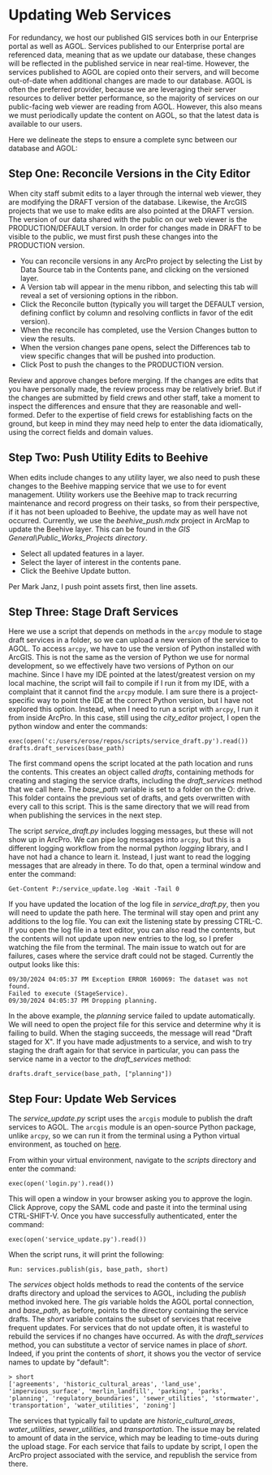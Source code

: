 # Updating Web Services

For redundancy, we host our published GIS services both in our Enterprise portal as well as AGOL.
Services published to our Enterprise portal are referenced data, meaning that as we update our database, these changes will be reflected in the published service in near real-time.
However, the services published to AGOL are copied onto their servers, and will become out-of-date when additional changes are made to our database.
AGOL is often the preferred provider, because we are leveraging their server resources to deliver better performance, so the majority of services on our public-facing web viewer are reading from AGOL.
However, this also means we must periodically update the content on AGOL, so that the latest data is available to our users.

Here we delineate the steps to ensure a complete sync between our database and AGOL:

## Step One: Reconcile Versions in the City Editor

When city staff submit edits to a layer through the internal web viewer, they are modifying the DRAFT version of the database.
Likewise, the ArcGIS projects that we use to make edits are also pointed at the DRAFT version.
The version of our data shared with the public on our web viewer is the PRODUCTION/DEFAULT version.
In order for changes made in DRAFT to be visible to the public, we must first push these changes into the PRODUCTION version.

- You can reconcile versions in any ArcPro project by selecting the List by Data Source tab in the Contents pane, and clicking on the versioned layer.
- A Version tab will appear in the menu ribbon, and selecting this tab will reveal a set of versioning options in the ribbon.
- Click the Reconcile button (typically you will target the DEFAULT version, defining conflict by column and resolving conflicts in favor of the edit version).
- When the reconcile has completed, use the Version Changes button to view the results.
- When the version changes pane opens, select the Differences tab to view specific changes that will be pushed into production.
- Click Post to push the changes to the PRODUCTION version.

Review and approve changes before merging. If the changes are edits that you have personally made, the review process may be relatively brief. But if the changes are submitted by field crews and other staff, take a moment to inspect the differences and ensure that they are reasonable and well-formed. Defer to the expertise of field crews for establishing facts on the ground, but keep in mind they may need help to enter the data idiomatically, using the correct fields and domain values.

## Step Two: Push Utility Edits to Beehive

When edits include changes to any utility layer, we also need to push these changes to the Beehive mapping service that we use to for event management. Utility workers use the Beehive map to track recurring maintenance and record progress on their tasks, so from their perspective, if it has not been uploaded to Beehive, the update may as well have not occurred. Currently, we use the _beehive_push.mdx_ project in ArcMap to update the Beehive layer. This can be found in the _GIS General\Public_Works_Projects directory_.

- Select all updated features in a layer.
- Select the layer of interest in the contents pane.
- Click the Beehive Update button.

Per Mark Janz, I push point assets first, then line assets.

## Step Three: Stage Draft Services

Here we use a script that depends on methods in the `arcpy` module to stage draft services in a folder, so we can upload a new version of the service to AGOL.
To access `arcpy`, we have to use the version of Python installed with ArcGIS.
This is not the same as the version of Python we use for normal development, so we effectively have two versions of Python on our machine.
Since I have my IDE pointed at the latest/greatest version on my local machine, the script will fail to compile if I run it from my IDE, with a complaint that it cannot find the `arcpy` module.
I am sure there is a project-specific way to point the IDE at the correct Python version, but I have not explored this option.
Instead, when I need to run a script with `arcpy`, I run it from inside ArcPro.
In this case, still using the _city_editor_ project, I open the python window and enter the commands:

```{bash}
exec(open('c:/users/erose/repos/scripts/service_draft.py').read())
drafts.draft_services(base_path)
```

The first command opens the script located at the path location and runs the contents. This creates an object called _drafts_, containing methods for creating and staging the service drafts, including the _draft_services_ method that we call here. The _base_path_ variable is set to a folder on the O: drive. This folder contains the previous set of drafts, and gets overwritten with every call to this script. This is the same directory that we will read from when publishing the services in the next step.

The script _service_draft.py_ includes logging messages, but these will not show up in ArcPro. We can pipe log messages into `arcpy`, but this is a different logging workflow from the normal python _logging_ library, and I have not had a chance to learn it. Instead, I just want to read the logging messages that are already in there. To do that, open a terminal window and enter the command:

```{bash}
Get-Content P:/service_update.log -Wait -Tail 0
```

If you have updated the location of the log file in _service_draft.py_, then you will need to update the path here.
The terminal will stay open and print any additions to the log file.
You can exit the listening state by pressing CTRL-C.
If you open the log file in a text editor, you can also read the contents, but the contents will not update upon new entries to the log, so I prefer watching the file from the terminal.
The main issue to watch out for are failures, cases where the service draft could not be staged.
Currently the output looks like this:

```{bash}
09/30/2024 04:05:37 PM Exception ERROR 160069: The dataset was not found.
Failed to execute (StageService).
09/30/2024 04:05:37 PM Dropping planning.
```

In the above example, the _planning_ service failed to update automatically. We will need to open the project file for this service and determine why it is failing to build. When the staging succeeds, the message will read "Draft staged for X". If you have made adjustments to a service, and wish to try staging the draft again for that service in particular, you can pass the service name in a vector to the _draft_services_ method:

```{bash}
drafts.draft_service(base_path, ["planning"])
```

## Step Four: Update Web Services

The _service_update.py_ script uses the `arcgis` module to publish the draft services to AGOL. The `arcgis` module is an open-source Python package, unlike `arcpy`, so we can run it from the terminal using a Python virtual environment, as touched on [here](./virtual_env.md).

From within your virtual environment, navigate to the _scripts_ directory and enter the command:

```{bash}
exec(open('login.py').read())
```

This will open a window in your browser asking you to approve the login. Click Approve, copy the SAML code and paste it into the terminal using CTRL-SHIFT-V. Once you have successfully authenticated, enter the command:

```{bash}
exec(open('service_update.py').read())
```

When the script runs, it will print the following:

```{bash}
Run: services.publish(gis, base_path, short)
```

The _services_ object holds methods to read the contents of the service drafts directory and upload the services to AGOL, including the _publish_ method invoked here.
The _gis_ variable holds the AGOL portal connection, and _base_path_, as before, points to the directory containing the service drafts.
The _short_ variable contains the subset of services that receive frequent updates. For services that do not update often, it is wasteful to rebuild the services if no changes have occurred.
As with the _draft_services_ method, you can substitute a vector of service names in place of _short_.
Indeed, if you print the contents of _short_, it shows you the vector of service names to update by "default":

```{python}
> short
['agreements', 'historic_cultural_areas', 'land_use', 'impervious_surface', 'merlin_landfill', 'parking', 'parks', 'planning', 'regulatory_boundaries', 'sewer_utilities', 'stormwater', 'transportation', 'water_utilities', 'zoning']
```

The services that typically fail to update are _historic_cultural_areas_, _water_utilities_, _sewer_utilities_, and _transportation_. The issue may be related to amount of data in the service, which may be leading to time-outs during the upload stage. For each service that fails to update by script, I open the ArcPro project associated with the service, and republish the service from there.